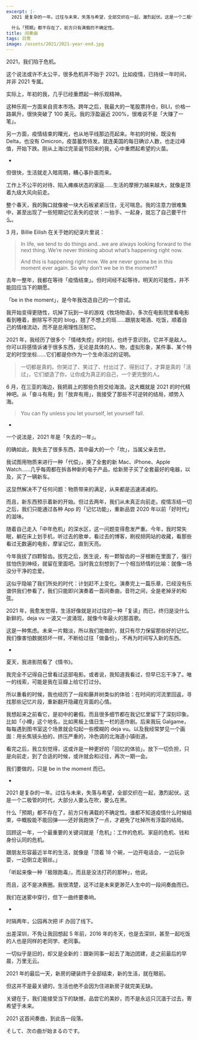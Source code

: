 ```yaml
---
excerpt: |-
  2021 是复杂的一年。过往与未来，失落与希望，全部交织在一起，激烈起伏。这是一个二极管的时代，大部分人要么在吹，要么在黑。

  什么「预期」都不存在了，前方只有满载的不确定性。
title: 间奏曲
tags: 日常
image: /assets/2021/2021-year-end.jpg
---
```


2021，我们陷于危机。

这个说法或许不太公平，很多危机并不始于 2021。比如疫情，已持续一年时间，并非 2021 专属。

实际上，年初的我，几乎已经重燃起一种乐观精神。

这种乐观一方面来自资本市场。跨年之后，我最大的一笔股票持仓，BILI，价格一路飙升，很快突破了 100 美元。我的浮盈逼近 200%，很难说不是「大赚了一笔」。

另一方面，疫情结束的曙光，也从地平线那边亮起来。年初的时候，既没有 Delta，也没有 Omicron，疫苗蓄势待发。就连美国的每日确诊人数，也走过峰值，开始下跌。刚从上海过完圣诞节回来的我，心中重燃起希望的火苗。

-

但很快，生活就走入暗周期，糟心事扑面而来。

工作上不公平的对待、陷入瘫痪状态的家庭……生活的摩擦力越来越大，就像是顶着九级大风向前走。

整个春天，我的胸口就像被一块大石板紧紧压住，无可喘息。我的注意力很难集中，甚至出现了一些短期记忆丢失的症状：一抬手、一起身，就忘了自己要干什么。

3 月，Billie Eilish 在关于她的纪录片里说：

> In life, we tend to do things and…we are always looking forward to the next thing. We’re never thinking about what’s happening right now.   
>
> And this is happening right now. We are never gonna be in this moment ever again. So why don’t we be in the moment?

去年一整年，我都在等待「疫情结束」。但时间经不起等待，明天的可能性，并不能回应当下的期愿。

「be in the moment」，是今年我改造自己的一个尝试。

我开始变得更随性，坑掉了玩到一半的游戏《牧场物语》，多次在电影院里看电影看到睡着，删除写不完的 blog，翘了不想上的班……跟朋友喝酒、吃饭，顺着自己的情绪流动，而不是总用理性压制它。

2021 年，我经历了很多个「情绪失控」的时刻，也终于意识到，它并不是敌人。你可以将感情诉诸于很多东西，无论是具体的人、物，虚拟形象，某件事、某个特定的时空坐标……它们都是你作为一个生命活过的证明。

> 一切都是真的。你哭过了、笑过了、付出过了、得到过了，才算是真的「活过」，它们塑造了你，让你成为真正的自己，一个更完整的人。

6 月，在三亚的海边，我把肩上的那些负担交给海浪。这大概就是 2021 的时代精神吧。从「奋斗有用」到「放弃有用」，我接受了那些不可逆转的结局，顺势入海。

> You can fly unless you let yourself, let yourself fall.

-

一个说法是，2021 年是「失去的一年」。

的确如此，我失去了很多东西，其中最大的一个「坎」，当属父亲去世。

我试图用物质来进行一种「代偿」，换了全套的新 Mac、iPhone、Apple Watch……几乎每周都在拆各种新的电子产品，给新房子买了全套最好的电器，以及，买了一辆新车。

这显然解决不了任何问题：物质带来的满足，从来都是迅速递减的。

而且，新东西预示着新的开始。但过去两年，我们从未真正向前走。疫情冻结一切之后，我们只能通过各种 App 的「记忆功能」，重新品尝 2020 年以前「好时代」的滋味。

随着自己走入「中年危机」的深水区，这一问题变得愈发严重。今年，我时常失眠，躺在床上划手机，听过去的歌单，看过去的博客，刷视频网站的收藏，看那些看过无数遍的电影，摩挲记忆，直到天亮。

今年我拔了四颗智齿。拔完之后，医生说，有一颗智齿的一牙根断在里面了，强行拔怕伤到神经，就留在里面吧。当时我立刻想到了一个相当矫情的比喻：就像一场没分干净的恋爱。

这似乎隐喻了我们所处的时代：计划赶不上变化。演奏完上一篇乐章，已经没有乐谱供我们参看了，我们只能即兴演奏着一首间奏曲，音符之间，全是老掉牙的和弦。

2021 年，我愈发觉得，生活好像就是对过往的一种「复读」而已，终归是没什么新鲜的。deja vu 一波又一波涌现，就像今年最火的那首歌。

这是一种焦虑。未来一片黯淡，所以我们能做的，就只有尽力保留那些好的记忆。我们像害怕数据损坏一样，不断给过往「做备份」，不再为时间写入新的东西。

-

夏天，我进影院看了《情书》。

我完全不记得自己曾看过这部电影。或者说，我知道我看过，但早已忘干净了。唯一的线索，可能是我在豆瓣上给它打过分。

所以重看的时候，我也经历了一段和藤井树类似的体验：在时间的河流里回返，寻找那些记忆片段，重新翻开隐藏在背面的心情。

我想起来之前看它，是初中的暑假。而且很多细节都在我记忆里留下了深刻印象。比如「小樽」这个地名，比如黑板上值日生一栏的恶作剧。后来我玩 Galgame，每每遇到图书室这个场景就会勾起一些模糊的 deja vu。以及我经常梦见一个画面：用长焦镜头拍的，挤压严重的，冷色调的北海道小镇街道。

看完之后，我立刻觉得，这或许是一种更好的「回忆的体验」。放下一切负担，只是向前走，到了合适的时候，或许就会和过往，再次一期一会。

我们要做的，只是 be in the moment 而已。

-

2021 是复杂的一年。过往与未来，失落与希望，全部交织在一起，激烈起伏。这是一个二极管的时代，大部分人要么在吹，要么在黑。

什么「预期」都不存在了，前方只有满载的不确定性。谁都不知道疫情什么时候结束，中概股能不能回弹——还好我跑快了一点，才避免了吐掉所有浮盈的结局。

回顾这一年，一个最重要的关键词就是「危机」：工作的危机、家庭的危机、钱和身份认同的危机。

跟朋友形容最近半年的生活，就像是「顶着 18 个碗，一边开电话会，一边玩杂耍，一边倒立走钢丝。」

「听起来像一种『极限跑毒』，而且是没法打药的那种」，他说。

而且，这不是决赛圈。我很清楚，这不过是未来更渺茫人生中的一段间奏曲而已。

我们在迷雾中穿行，但下一曲终要奏响。

-

时隔两年，公园再次把 IF 办回了线下。

出差深圳，不免让我回想起 5 年前，2016 年的冬天，也是去深圳，甚至一起吃饭的人也是同样的老同学、老同事。

一切似乎是旧的，却又是全新的：跟新同事一起去了海边团建，走之前最后的早晨，万里无云。

2021 年的最后一天，新房的硬装终于全部结束，新的生活，就在眼前。

但这并不是最关键的，生活也绝不会因为住进新房子就完美无缺。

关键在于，我们能接受当下的缺憾，品尝它的美妙，而不是永远只沉湎于过去，寄希望于未来。

2021 这首间奏曲，到此告一段落。

そして、次の曲が始まるのです。
